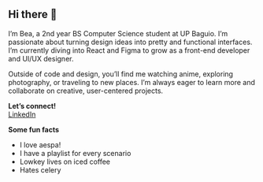 ## Hi there 👋

I’m Bea, a 2nd year BS Computer Science student at UP Baguio.
I’m passionate about turning design ideas into pretty and functional interfaces. I’m currently diving into React and Figma to grow as a front-end developer and UI/UX designer.

Outside of code and design, you’ll find me watching anime, exploring photography, or traveling to new places. I’m always eager to learn more and collaborate on creative, user-centered projects.

**Let’s connect!**  
[LinkedIn](https://www.linkedin.com/in/jessica-bea-a-novesteras-423302328/)

**Some fun facts**
- I love aespa!
- I have a playlist for every scenario
- Lowkey lives on iced coffee
- Hates celery
